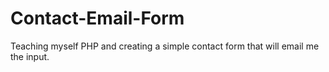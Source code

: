 # Contact-Email-Form

Teaching myself PHP and creating a simple contact form that will email me the input. 
